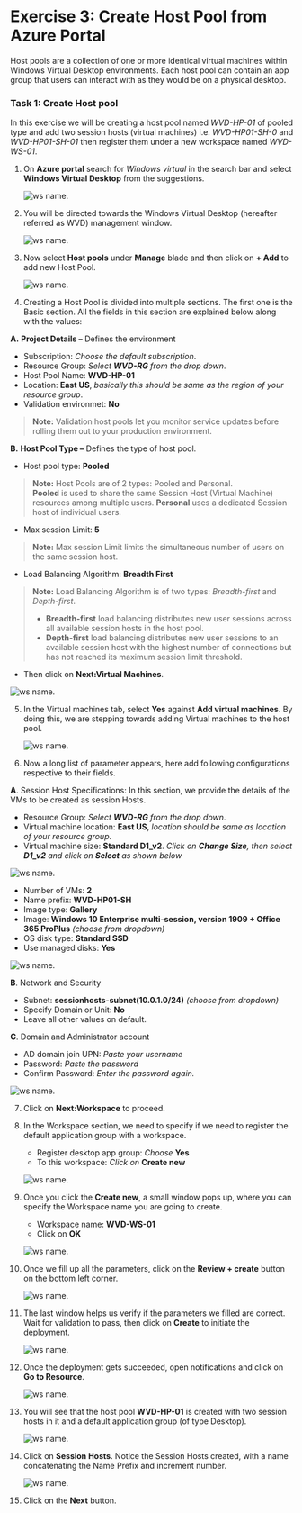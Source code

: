 # **Exercise 3: Create Host Pool from Azure Portal** 

 
Host pools are a collection of one or more identical virtual machines within Windows Virtual Desktop environments. Each host pool can contain an app group that users can interact with as they would be on a physical desktop. 
 
### **Task 1: Create Host pool**

In this exercise we will be creating a host pool named *WVD-HP-01* of pooled type and add two session hosts (virtual machines) i.e. *WVD-HP01-SH-0* and *WVD-HP01-SH-01*  then register them under a new workspace named *WVD-WS-01*.

1. On **Azure portal** search for *Windows virtual* in the search bar and select **Windows Virtual Desktop** from the suggestions.

   ![ws name.](media/a109.png)
 

2. You will be directed towards the Windows Virtual Desktop (hereafter referred as WVD) management window.  

   ![ws name.](media/64.png)


3. Now select **Host pools** under **Manage** blade and then click on **+ Add** to add new Host Pool.

   ![ws name.](media/z.png)


4. Creating a Host Pool is divided into multiple sections. The first one is the Basic section. All the fields in this section are explained below along with the values: 

 **A.** **Project Details –** Defines the environment 

   - Subscription: *Choose the default subscription*.
   - Resource Group: *Select **WVD-RG** from the drop down*.
   - Host Pool Name: **WVD-HP-01**
   - Location: **East US**, *basically this should be same as the region of your resource group*.      
   - Validation environmet: **No**
      
   >**Note:** Validation host pools let you monitor service updates before rolling them out to your production environment.
            
            
 **B.** **Host Pool Type –** Defines the type of host pool. 

   - Host pool type: **Pooled** 
      
   >**Note:** Host Pools are of 2 types: Pooled and Personal.  
   > **Pooled** is used to share the same Session Host (Virtual Machine) resources among multiple users.
   > **Personal** uses a dedicated Session host of individual users.

   - Max session Limit: **5**
      
   >**Note:** Max session Limit limits the simultaneous number of users on the same session host.
     
   - Load Balancing Algorithm: **Breadth First**
      
   >**Note:** Load Balancing Algorithm is of two types: *Breadth-first* and *Depth-first*. 
   > - **Breadth-first** load balancing distributes new user sessions across all available session hosts in the host pool. 
   > - **Depth-first** load balancing distributes new user sessions to an available session host with the highest number of connections but has not reached its maximum session limit threshold.
     
   - Then click on **Next:Virtual Machines**.
          
   ![ws name.](media/a1.png)  

5. In the Virtual machines tab, select **Yes** against **Add virtual machines**. By doing this, we are stepping towards adding Virtual machines to the host pool. 

   ![ws name.](media/66.png)

6. Now a long list of parameter appears, here add following configurations respective to their fields. 

  **A**. Session Host Specifications: In this section, we provide the details of the VMs to be created as session Hosts.    

   - Resource Group: *Select **WVD-RG** from the drop down*.
   - Virtual machine location: **East US**, *location should be same as location of your resource group*.
   - Virtual machine size: **Standard D1_v2**. *Click on **Change Size**, then select **D1_v2** and click on **Select** as shown below*
   
   ![ws name.](media/65.png)

   - Number of VMs: **2**   
   - Name prefix: **WVD-HP01-SH** 
   - Image type: **Gallery**
   - Image: **Windows 10 Enterprise multi-session, version 1909 + Office 365 ProPlus** *(choose from dropdown)* 
   - OS disk type: **Standard SSD**
   - Use managed disks: **Yes**
   
   ![ws name.](media/a8.png)
   
   
  **B**. Network and Security 
  
   - Subnet: **sessionhosts-subnet(10.0.1.0/24)** *(choose from dropdown)*
   - Specify Domain or Unit: **No**
   - Leave all other values on default.
  
 
  **C**. Domain and Administrator account  
  
   - AD domain join UPN: *Paste your username* **<inject key="AzureAdUserEmail" />**
   - Password: *Paste the password* **<inject key="AzureAdUserPassword" />**
   - Confirm Password: *Enter the password again.*

   ![ws name.](media/87.png)
   
7. Click on **Next:Workspace** to proceed. 

8. In the Workspace section, we need to specify if we need to register the default application group with a workspace. 

   - Register desktop app group: *Choose* **Yes** 
   - To this workspace: *Click on* **Create new**

   ![ws name.](media/67.png)
   
9. Once you click the **Create new**, a small window pops up, where you can specify the Workspace name you are going to create.  

   - Workspace name: **WVD-WS-01** 
   - Click on **OK**
     
   ![ws name.](media/68.png) 

10. Once we fill up all the parameters, click on the  **Review + create** button on the bottom left corner. 

    ![ws name.](media/69.png)


11. The last window helps us verify if the parameters we filled are correct. Wait for validation to pass, then click on **Create** to initiate the deployment. 

    ![ws name.](media/70.png)


12. Once the deployment gets succeeded, open notifications and click on **Go to Resource**.  

    ![ws name.](media/71.png)

13. You will see that the host pool **WVD-HP-01** is created with two session hosts in it and a default application group (of type Desktop).  

    ![ws name.](media/85.png)


14. Click on **Session Hosts**. Notice the Session Hosts created, with a name concatenating the Name Prefix and increment number. 

    ![ws name.](media/86.png)

15. Click on the **Next** button.  
